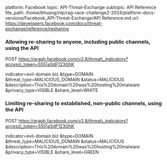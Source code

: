 platform: Facebook
topic: API-Threat-Exchange
subtopic: API Reference
file_path: /home/bhuang/nlp/rag-race-challenge2-2024/platform-docs-versions/Facebook_API-Threat-Exchange/API Reference.md
url: https://developers.facebook.com/docs/threat-exchange/reference/resharing

### Allowing re-sharing to anyone, including public channels, using the API

POST https://graph.facebook.com/v2.8/threat\_indicators?access\_token=555|aSdF123GhK

indicator=evil-domain.biz
&amp;type=DOMAIN
&amp;threat\_type=MALICIOUS\_DOMAIN
&amp;status=MALICIOUS
&amp;description=This%20domain%20was%20hosting%20malware
&amp;privacy\_type=VISIBLE
&amp;share\_level=WHITE

### Limiting re-sharing to established, non-public channels, using the API

POST https://graph.facebook.com/v2.8/threat\_indicators?access\_token=555|aSdF123GhK

indicator=evil-domain.biz
&amp;type=DOMAIN
&amp;threat\_type=MALICIOUS\_DOMAIN
&amp;status=MALICIOUS
&amp;description=This%20domain%20was%20hosting%20malware
&amp;privacy\_type=VISIBLE
&amp;share\_level=GREEN